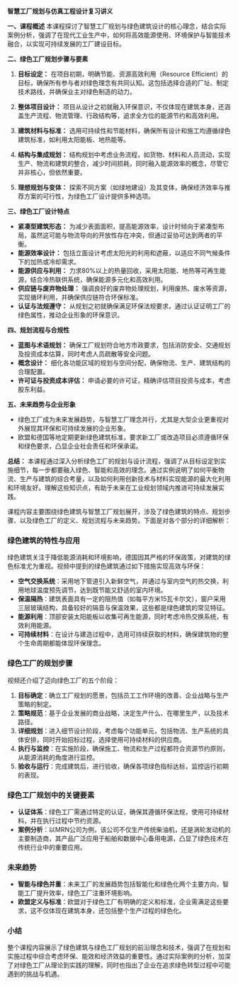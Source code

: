 **智慧工厂规划与仿真工程设计复习讲义**

**一、课程概述**
本课程探讨了智慧工厂规划与绿色建筑设计的核心理念，结合实际案例分析，强调了在现代工业生产中，如何将高效能源使用、环境保护与智能技术融合，以实现可持续发展的工厂建设目标。

**二、绿色工厂规划步骤与要素**

1. **目标设定：** 在项目初期，明确节能、资源高效利用（Resource Efficient）的目标，确保所有参与者对绿色理念有共同认知。这包括选择合适的厂址、制定技术路线，并确保业主对绿色制造的动力。

2. **整体项目设计：** 项目从设计之初就融入环保意识，不仅体现在建筑本身，还涵盖生产流程、物流管理、行政结构等，追求全方位的能源节约和高效利用。

3. **建筑材料与标准：** 选用可持续性和节能材料，确保所有设计和施工均遵循绿色建筑标准，如利用太阳能板、地热能等。

4. **结构与集成规划：** 结构规划中考虑业务流程，如货物、材料和人员流动，实现生产、物流和建筑的整合，减少时间损耗，同时融入能源效率的概念，尽管它并非核心，但依然重要。

5. **理想规划与变体：** 探索不同方案（如绿地建设）及其变体，确保经济效率与推荐方案的可行性，为绿色工厂设计提供多种选项。

**三、绿色工厂设计特点**

- **紧凑型建筑形态：** 为减少表面面积，提高能源效率，设计时倾向于紧凑型布局，虽然这可能与物流导向的开放性存在冲突，但通过妥协可达到两者的平衡。
- **能源效率设计：** 包括立面设计考虑太阳光的利用和遮蔽，以适应不同气候条件下的加热或冷却需求。
- **能源供应与利用：** 力求80%以上的热量回收，采用太阳能、地热等可再生能源，结合冷热联供系统，确保能源多元化和高效利用。
- **供应链与废弃物处理：** 强调良好的废弃物处理规划，利用废热、废水等资源，实现循环利用，并确保供应链符合环保标准。
- **认证与法规遵守：** 从规划之初就确保满足环保法规要求，通过认证证明工厂的绿色属性，推动企业形象的环保意识。

**四、规划流程与合规性**

- **蓝图与术语规划：** 确保工厂规划符合地方市政要求，包括消防安全、交通规划及投资成本估算，同时考虑人员疏散等安全问题。
- **概念设计：** 细化各功能区域的规划与空间分配，确保物流、生产、建筑结构的合理配置。
- **许可证与投资成本评估：** 申请必要的许可证，精确评估项目投资与成本，考虑股东利益。

**五、未来趋势与企业形象**

- 绿色工厂成为未来发展趋势，与智慧工厂理念并行，尤其是大型企业更重视对外展现其环保和可持续发展的企业形象。
- 欧盟和德国等地定期更新绿色建筑标准，要求新工厂或改造项目必须遵循环保和绿色要求，凸显企业社会责任和环保承诺。

**总结：**
本课程通过深入分析绿色工厂的规划与设计流程，强调了从目标设定到实施细节，每一步都要融入绿色、智能和高效的理念。通过实例说明了如何平衡物流、生产与建筑的综合考量，以及如何利用创新技术与材料实现能源的最大化利用和环境友好。理解这些知识点，有助于未来在工业规划领域内推进可持续发展实践。

课程内容主要围绕绿色建筑与智慧工厂规划展开，涉及了绿色建筑的特点、规划步骤、以及绿色工厂的定义、规划流程与未来趋势。下面是对各个部分的详细解析：

### 绿色建筑的特性与应用

绿色建筑关注于降低能源消耗和环境影响，德国因其严格的环保政策，对建筑的绿色标准尤为重视。视频中提到的绿色建筑通过如下措施实现高效与环保：

- **空气交换系统**：采用地下管道引入新鲜空气，并通过与室内空气的热交换，利用地球温度预先调节，达到既节能又舒适的室内环境。
- **保温隔热**：建筑表面具有一定的阻热值（如每平方米15瓦卡尔文），窗户采用三层玻璃结构，具备较好的隔音与保温效果，这些都是绿色建筑的常见特征。
- **能源利用**：顶部安装太阳能板以收集可再生能源，同时考虑冷热交换系统，有效利用能源。
- **可持续材料**：在设计与建造过程中，选用可持续获取的材料，确保建筑物的整个生命周期都能体现环保理念。

### 绿色工厂的规划步骤

视频还介绍了迈向绿色工厂的五个阶段：

1. **目标确定**：确立工厂规划的愿景，包括员工工作环境的改善、企业战略与生产策略的制定。
2. **策略规范**：基于企业发展的商业战略，决定生产什么、在哪里生产，以及技术路径。
3. **详细规划**：进入细节设计阶段，考虑每个功能单元，包括物流、生产系统的具体安排，同时开始招标过程，选择使用可持续材料的供应商。
4. **执行与监控**：在实施阶段，确保施工、物流和生产过程都符合资源节约原则，从能源消耗的角度进行监控。
5. **验收与运行**：完成建筑后，进行验收，确保各项绿色指标达标，监控运行初期的表现。

### 绿色工厂规划中的关键要素

- **认证体系**：绿色工厂需通过特定的认证，确保其遵循环保法规，使用可持续材料，并在执行过程中节约资源。
- **案例分析**：以MRN公司为例，该公司不仅生产传统柴油机，还是涡轮发动机的主要制造商，其产品广泛应用于船舶和数据中心备用电源，凸显了绿色技术在传统行业中的重要应用。

### 未来趋势

- **智能与绿色并重**：未来工厂的发展趋势包括智能化和绿色化两个主要方向，智能工厂提升效率，绿色工厂注重环境影响。
- **欧盟定义与标准**：欧盟对于绿色工厂有明确的定义和标准，企业需满足这些要求，这不仅体现在建筑本身，还包括整个生产过程的绿色化。

### 小结

整个课程内容展示了绿色建筑与绿色工厂规划的前沿理念和技术，强调了在规划和实施过程中综合考虑环保、能效和经济效益的重要性。通过实际案例的分析，加深了对绿色工厂从理论到实践的理解，同时也指出了企业在追求绿色转型过程中可能遇到的挑战与机遇。
